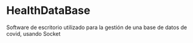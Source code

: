 # HealthDataBase
Software de escritorio utilizado para la gestión de una base de datos de covid, usando Socket
